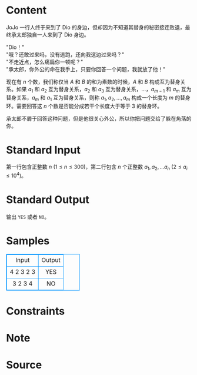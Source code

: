
# Content

JoJo 一行人终于来到了 Dio 的身边，但却因为不知道其替身的秘密接连败退，最终承太郎独自一人来到了 Dio 身边。

"Dio！"  
"哦？还敢过来吗，没有逃跑，还向我这边过来吗？"  
"不走近点，怎么痛扁你一顿呢？"  
"承太郎，你外公的命在我手上，只要你回答一个问题，我就放了他！"  

现在有 $n$ 个数，我们称仅当 $A$ 和 $B$ 的和为素数的时候，$A$ 和 $B$ 构成互为替身关系。如果 $a_1$ 和 $a_2$ 互为替身关系，$a_2$ 和 $a_3$ 互为替身关系，$\dots$，$a_{m-1}$ 和 $a_m$ 互为替身关系，$a_m$ 和 $a_1$ 互为替身关系，则称 $a_1,a_2,\dots,a_m$ 构成一个长度为 $m$ 的替身环。需要回答这 $n$ 个数是否能分成若干个长度大于等于 $3$ 的替身环。

承太郎不屑于回答这种问题，但是他很关心外公，所以你把问题交给了躲在角落的你。

# Standard Input

第一行包含正整数 $n$ ($1 \leq n \leq 300$)，第二行包含 $n$ 个正整数 $a_1,a_2,\dots a_n$ ($2 \leq a_i \leq 10^4$)。

# Standard Output

输出 `YES` 或者 `NO`。

# Samples

<style>
        table,table tr th, table tr td { border:1px solid #0094ff; }
        table { width: 200px; min-height: 25px; line-height: 25px; text-align: center; border-collapse: collapse;}   
    </style>
<table>
	<tr>
		<td>Input</td>
		<td>Output</td>
	</tr>
<tr><td>4
2 3 2 3</td><td>YES</td></tr><tr><td>3
2 3 4</td><td>NO</td></tr></table>


# Constraints



# Note



# Source


